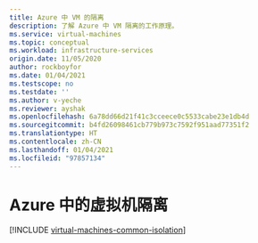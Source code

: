 ```yaml
---
title: Azure 中 VM 的隔离
description: 了解 Azure 中 VM 隔离的工作原理。
ms.service: virtual-machines
ms.topic: conceptual
ms.workload: infrastructure-services
origin.date: 11/05/2020
author: rockboyfor
ms.date: 01/04/2021
ms.testscope: no
ms.testdate: ''
ms.author: v-yeche
ms.reviewer: ayshak
ms.openlocfilehash: 6a78dd66d21f41c3cceece0c5533cabe23e1db4d
ms.sourcegitcommit: b4fd26098461cb779b973c7592f951aad77351f2
ms.translationtype: HT
ms.contentlocale: zh-CN
ms.lasthandoff: 01/04/2021
ms.locfileid: "97857134"
---
```

<!--Verified successfully-->
<!--Rename articles content only-->
# <a name="virtual-machine-isolation-in-azure"></a>Azure 中的虚拟机隔离

[!INCLUDE [virtual-machines-common-isolation](../../includes/virtual-machines-common-isolation.md)]

<!-- Update_Description: update meta properties, wording update, update link -->